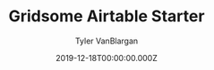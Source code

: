 ---
title: Gridsome Airtable Starter
github: https://github.com/TerabyteTiger/gridsome-airtable-starter
demo: https://gridsomeairtable.netlify.app/
author: Tyler VanBlargan
thumbnail: themes/gridsome-airtable-starter.jpg
date: 2019-12-18T00:00:00.000Z
ssg:
  - Gridsome
cms:
  - Airtable
description: 'A Gridsome starter leveraging Airtable with a minimalist design. '
draft: true
publish_date: '2019-08-06T11:03:14Z'
update_date: '2022-12-08T17:34:20Z'
github_star: 29
github_fork: 11
---